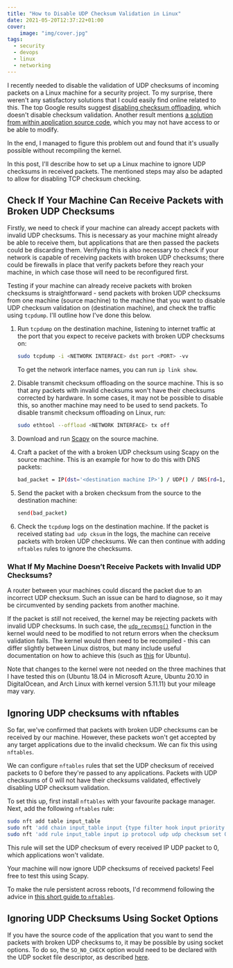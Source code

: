 ```yaml
---
title: "How to Disable UDP Checksum Validation in Linux"
date: 2021-05-20T12:37:22+01:00
cover:
    image: "img/cover.jpg"
tags:
  - security
  - devops
  - linux
  - networking
---
```


I recently needed to disable the validation of UDP checksums of incoming packets on a Linux machine for a security project. To my surprise, there weren't any satisfactory solutions that I could easily find online related to this. The top Google results suggest [disabling checksum offloading](https://www.linuxquestions.org/questions/linux-networking-3/help-needed-disabling-tcp-udp-checksum-offloading-in-debian-880233/), which doesn't disable checksum validation. Another result mentions [a solution from within application source code](https://linux-tips.com/t/how-to-disable-udp-checksum-control-in-kernel/362), which you may not have access to or be able to modify.

In the end, I managed to figure this problem out and found that it's usually possible without recompiling the kernel.

In this post, I'll describe how to set up a Linux machine to ignore UDP checksums in received packets. The mentioned steps may also be adapted to allow for disabling TCP checksum checking.

## Check If Your Machine Can Receive Packets with Broken UDP Checksums

Firstly, we need to check if your machine can already accept packets with invalid UDP checksums. This is necessary as your machine might already be able to receive them, but applications that are then passed the packets could be discarding them. Verifying this is also necessary to check if your network is capable of receiving packets with broken UDP checksums; there could be firewalls in place that verify packets before they reach your machine, in which case those will need to be reconfigured first.

Testing if your machine can already receive packets with broken checksums is straightforward - send packets with broken UDP checksums from one machine (source machine) to the machine that you want to disable UDP checksum validation on (destination machine), and check the traffic using `tcpdump`. I'll outline how I've done this below.

1. Run `tcpdump` on the destination machine, listening to internet traffic at the port that you expect to receive packets with broken UDP checksums on:

    ```bash
    sudo tcpdump -i <NETWORK INTERFACE> dst port <PORT> -vv
    ```

    To get the network interface names, you can run `ip link show`.

2. Disable transmit checksum offloading on the source machine. This is so that any packets with invalid checksums won't have their checksums corrected by hardware. In some cases, it may not be possible to disable this, so another machine may need to be used to send packets. To disable transmit checksum offloading on Linux, run:
  
    ```bash
    sudo ethtool --offload <NETWORK INTERFACE> tx off
    ```

3. Download and run [Scapy](https://github.com/secdev/scapy) on the source machine.

4. Craft a packet of the with a broken UDP checksum using Scapy on the source machine. This is an example for how to do this with DNS packets:

    ```bash
    bad_packet = IP(dst='<destination machine IP>') / UDP() / DNS(rd=1, qd=DNSQR(qname="www.example.com"))
    ```

5. Send the packet with a broken checksum from the source to the destination machine:

    ```bash
    send(bad_packet)
    ```

6. Check the `tcpdump` logs on the destination machine. If the packet is received stating `bad udp cksum` in the logs, the machine can receive packets with broken UDP checksums. We can then continue with adding `nftables` rules to ignore the checksums.

### What If My Machine Doesn’t Receive Packets with Invalid UDP Checksums?

A router between your machines could discard the packet due to an incorrect UDP checksum. Such an issue can be hard to diagnose, so it may be circumvented by sending packets from another machine.

If the packet is *still* not received, the kernel may be rejecting packets with invalid UDP checksums. In such case, the [`udp_recvmsg()`](https://leapster.org/linux/kernel/udp/#udp_recvmsg) function in the kernel would need to be modified to not return errors when the checksum validation fails. The kernel would then need to be recompiled - this can differ slightly between Linux distros, but many include useful documentation on how to achieve this (such as [this](https://wiki.ubuntu.com/Kernel/BuildYourOwnKernel) for Ubuntu).

Note that changes to the kernel were not needed on the three machines that I have tested this on (Ubuntu 18.04 in Microsoft Azure, Ubuntu 20.10 in DigitalOcean, and Arch Linux with kernel version 5.11.11) but your mileage may vary.

## Ignoring UDP checksums with nftables

So far, we've confirmed that packets with broken UDP checksums can be received by our machine. However, these packets won't get accepted by any target applications due to the invalid checksum. We can fix this using `nftables`.

We can configure `nftables` rules that set the UDP checksum of received packets to 0 before they're passed to any applications. Packets with UDP checksums of 0 will not have their checksums validated, effectively disabling UDP checksum validation.

To set this up, first install `nftables` with your favourite package manager. Next, add the following `nftables` rule:

```bash
sudo nft add table input_table
sudo nft 'add chain input_table input {type filter hook input priority -300;}'
sudo nft 'add rule input_table input ip protocol udp udp checksum set 0'
```

This rule will set the UDP checksum of every received IP UDP packet to 0, which applications won't validate.

Your machine will now ignore UDP checksums of received packets! Feel free to test this using Scapy.

To make the rule persistent across reboots, I'd recommend following the advice in [this short guide to `nftables`](https://wiki.nftables.org/wiki-nftables/index.php/Quick_reference-nftables_in_10_minutes).

## Ignoring UDP Checksums Using Socket Options

If you have the source code of the application that you want to send the packets with broken UDP checksums to, it may be possible by using socket options. To do so, the `SO_NO_CHECK` option would need to be declared with the UDP socket file descriptor, as described [here](https://linux-tips.com/t/how-to-disable-udp-checksum-control-in-kernel/362).
